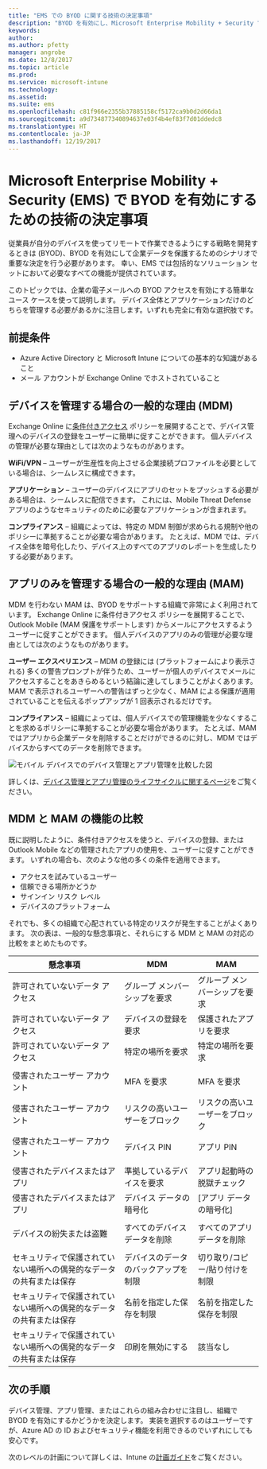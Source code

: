 ```yaml
---
title: "EMS での BYOD に関する技術の決定事項"
description: "BYOD を有効にし、Microsoft Enterprise Mobility + Security で企業のデータを保護するための、技術に関する重要な決定事項です。"
keywords: 
author: 
ms.author: pfetty
manager: angrobe
ms.date: 12/8/2017
ms.topic: article
ms.prod: 
ms.service: microsoft-intune
ms.technology: 
ms.assetid: 
ms.suite: ems
ms.openlocfilehash: c81f966e2355b37885158cf5172ca9b0d2d66da1
ms.sourcegitcommit: a9d734877340894637e03f4b4ef83f7d01ddedc8
ms.translationtype: HT
ms.contentlocale: ja-JP
ms.lasthandoff: 12/19/2017
---
```

# <a name="technology-decisions-for-enabling-byod-with-microsoft-enterprise-mobility--security-ems"></a>Microsoft Enterprise Mobility + Security (EMS) で BYOD を有効にするための技術の決定事項

従業員が自分のデバイスを使ってリモートで作業できるようにする戦略を開発するときは (BYOD)、BYOD を有効にして企業データを保護するためのシナリオで重要な決定を行う必要があります。 幸い、EMS では包括的なソリューション セットにおいて必要なすべての機能が提供されています。  

このトピックでは、企業の電子メールへの BYOD アクセスを有効にする簡単なユース ケースを使って説明します。 デバイス全体とアプリケーションだけのどちらを管理する必要があるかに注目します。いずれも完全に有効な選択肢です。

## <a name="assumptions"></a>前提条件
* Azure Active Directory と Microsoft Intune についての基本的な知識があること
* メール アカウントが Exchange Online でホストされていること

## <a name="common-reasons-to-manage-the-device-mdm"></a>デバイスを管理する場合の一般的な理由 (MDM)
Exchange Online に[条件付きアクセス](https://docs.microsoft.com/azure/active-directory/active-directory-conditional-access-azure-portal) ポリシーを展開することで、デバイス管理へのデバイスの登録をユーザーに簡単に促すことができます。 個人デバイスの管理が必要な理由としては次のようなものがあります。

**WiFi/VPN** – ユーザーが生産性を向上させる企業接続プロファイルを必要としている場合は、シームレスに構成できます。

**アプリケーション** – ユーザーのデバイスにアプリのセットをプッシュする必要がある場合は、シームレスに配信できます。 これには、Mobile Threat Defense アプリのようなセキュリティのために必要なアプリケーションが含まれます。

**コンプライアンス** – 組織によっては、特定の MDM 制御が求められる規制や他のポリシーに準拠することが必要な場合があります。 たとえば、MDM では、デバイス全体を暗号化したり、デバイス上のすべてのアプリのレポートを生成したりする必要があります。

## <a name="common-reasons-to-only-manage-the-apps-mam"></a>アプリのみを管理する場合の一般的な理由 (MAM)
MDM を行わない MAM は、BYOD をサポートする組織で非常によく利用されています。 Exchange Online に条件付きアクセス ポリシーを展開することで、Outlook Mobile (MAM 保護をサポートします) からメールにアクセスするようユーザーに促すことができます。 個人デバイスのアプリのみの管理が必要な理由としては次のようなものがあります。

**ユーザー エクスペリエンス** – MDM の登録には (プラットフォームにより表示される) 多くの警告プロンプトが伴うため、ユーザーが個人のデバイスでメールにアクセスすることをあきらめるという結論に達してしまうことがよくあります。 MAM で表示されるユーザーへの警告はずっと少なく、MAM による保護が適用されていることを伝えるポップアップが 1 回表示されるだけです。

**コンプライアンス** – 組織によっては、個人デバイスでの管理機能を少なくすることを求めるポリシーに準拠することが必要な場合があります。 たとえば、MAM ではアプリから企業データを削除することだけができるのに対し、MDM ではデバイスからすべてのデータを削除できます。

![モバイル デバイスでのデバイス管理とアプリ管理を比較した図](./media/byod-app-device-mgmt.png)

詳しくは、[デバイス管理とアプリ管理のライフサイクルに関するページ](introduction-device-app-lifecycles.md)をご覧ください。

## <a name="mdm-vs-mam-capability-comparison"></a>MDM と MAM の機能の比較
既に説明したように、条件付きアクセスを使うと、デバイスの登録、または Outlook Mobile などの管理されたアプリの使用を、ユーザーに促すことができます。 いずれの場合も、次のような他の多くの条件を適用できます。

* アクセスを試みているユーザー
* 信頼できる場所かどうか
*   サインイン リスク レベル
* デバイスのプラットフォーム

それでも、多くの組織で心配されている特定のリスクが発生することがよくあります。  次の表は、一般的な懸念事項と、それらにする MDM と MAM の対応の比較をまとめたものです。

| 懸念事項   |   MDM  |   MAM  |
|------------|--------|--------|
|許可されていないデータ アクセス | グループ メンバーシップを要求 | グループ メンバーシップを要求 |
|許可されていないデータ アクセス | デバイスの登録を要求 | 保護されたアプリを要求 |
|許可されていないデータ アクセス | 特定の場所を要求 | 特定の場所を要求 |
| | | |
|侵害されたユーザー アカウント| MFA を要求 | MFA を要求|
|侵害されたユーザー アカウント | リスクの高いユーザーをブロック | リスクの高いユーザーをブロック |
|侵害されたユーザー アカウント | デバイス PIN | アプリ PIN |
| | | |
| 侵害されたデバイスまたはアプリ | 準拠しているデバイスを要求 | アプリ起動時の脱獄チェック |
| 侵害されたデバイスまたはアプリ | デバイス データの暗号化 | [アプリ データの暗号化] |
| | | |
|デバイスの紛失または盗難 | すべてのデバイス データを削除 | すべてのアプリ データを削除|
| | | |
| セキュリティで保護されていない場所への偶発的なデータの共有または保存 | デバイスのデータのバックアップを制限 | 切り取り/コピー/貼り付けを制限|
| セキュリティで保護されていない場所への偶発的なデータの共有または保存 | 名前を指定した保存を制限 | 名前を指定した保存を制限 |
|セキュリティで保護されていない場所への偶発的なデータの共有または保存 | 印刷を無効にする | 該当なし|

## <a name="next-steps"></a>次の手順
デバイス管理、アプリ管理、またはこれらの組み合わせに注目し、組織で BYOD を有効にするかどうかを決定します。 実装を選択するのはユーザーですが、Azure AD の ID およびセキュリティ機能を利用できるのでいずれにしても安心です。

次のレベルの計画について詳しくは、Intune の[計画ガイド](planning-guide.md)をご覧ください。
